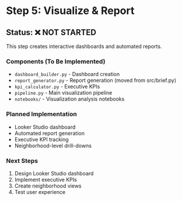 # Step 5: Visualize & Report

## Status: ❌ NOT STARTED

This step creates interactive dashboards and automated reports.

### Components (To Be Implemented)
- `dashboard_builder.py` - Dashboard creation
- `report_generator.py` - Report generation (moved from src/brief.py)
- `kpi_calculator.py` - Executive KPIs
- `pipeline.py` - Main visualization pipeline
- `notebooks/` - Visualization analysis notebooks

### Planned Implementation
- Looker Studio dashboard
- Automated report generation
- Executive KPI tracking
- Neighborhood-level drill-downs

### Next Steps
1. Design Looker Studio dashboard
2. Implement executive KPIs
3. Create neighborhood views
4. Test user experience
